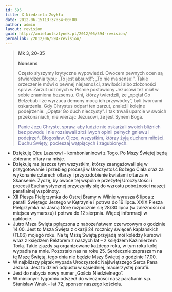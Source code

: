 ```yaml
---
id: 595
title: X Niedziela Zwykła
date: 2012-06-15T13:37:54+00:00
author: admin
layout: revision
guid: http://anielaolsztynek.pl/2012/06/594-revision/
permalink: /2012/06/594-revision/
---
```

> **Mk 3, 20-35**
> 
> **Nonsens**
> 
> Często słyszymy krytyczne wypowiedzi. Owocem pewnych ocen są stwierdzenia typu: &#8222;To jest absurd!&#8221;; &#8222;To nie ma sensu!&#8221;. Takie orzeczenie mówi o pewnej niejasności, zawiłości albo złożoności spraw. Zarzut uczonych w Piśmie postawiony Jezusowi też miał w sobie znamiona bezsensu. Oni, którzy twierdzili, że &#8222;opętał Go Belzebub i że wyrzuca demony mocą ich przywódcy&#8221;, byli twórcami oskarżenia. Gdy Chrystus odparł ten zarzut, znaleźli kolejne podejrzenie: &#8222;Opętał Go duch nieczysty&#8221;. I tak trwali uparcie w swoich przekonaniach, nie wierząc Jezusowi, że jest Synem Boga.
> 
> <span style="color: #666699;">Panie Jezu Chryste, spraw, aby ludzie nie oskarżali swoich bliźnich bez powodu i nie rozsiewali złośliwych opinii pełnych gniewu i podejrzeń. Błogosław, Ojcze, wszystkim, którzy żyją duchem miłości. Duchu Święty, pocieszaj wątpiących i zagubionych.</span>

  * Dziękuję Ojcu Lazarowi &#8211; kombonianinowi z Togo. Po Mszy Świętej będą zbierane ofiary na misje.
  * Dziękuję raz jeszcze tym wszystkim, którzy zaangażowali się w przygotowanie i przebieg procesji w Uroczystość Bożego Ciała oraz za wykonanie czterech ołtarzy i przyozdobienie kwiatami ołtarza w Skansenie. Życzę, by owoce tej wspólnie przeżytej Uroczystości i procesji Eucharystycznej przyczyniły się do wzrostu pobożności naszej parafialnej wspólnoty.
  * XII Piesza Pielgrzymka do Ostrej Bramy w Wilnie wyrusza 6 lipca z parafii Świętego Jerzego w Kętrzynie i potrwa do 16 lipca. XXIX Piesza Pielgrzymka na Jasną Górę rozpocznie się 28/30 lipca (w zależności od miejsca wymarszu) i potrwa do 12 sierpnia. Więcej informacji w gablocie.
  * Jutro Msza Święta połączona z nabożeństwem czerwcowym o godzinie 14.00. Jest to Msza Święta z okazji 24 rocznicy święceń kapłańskich (11.06) mojego roku. Na tę Mszę Świętą przyjadą moi koledzy kursowi wraz z księdzem Rektorem z naszych lat &#8211; z księdzem Kazimierzem Torlą. Takie zjazdy są organizowane każdego roku, w tym roku kolej wypadła na mnie. Pozostało nas na roku 25. Serdecznie zapraszam na tę Mszę Świętą, tego dnia nie będzie Mszy Świętej o godzinie 17.00.
  * W najbliższy piątek wypada Uroczystość Najświętszego Serca Pana Jezusa. Jest to dzień odpustu w sąsiedniej, macierzystej parafii.
  * Jest do nabycia nowy numer &#8222;Gościa Niedzielnego&#8221;.
  * W minionym tygodniu odszedł do wieczności nasz parafianin ś.p. Stanisław Wnuk &#8211; lat 72, sponsor naszego kościoła.